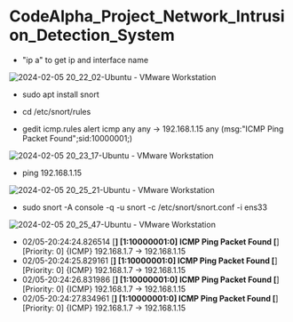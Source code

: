 # CodeAlpha_Project_Network_Intrusion_Detection_System
- "ip a" to get ip and interface name

![2024-02-05 20_22_02-Ubuntu - VMware Workstation](https://github.com/AshikAhmed007/CodeAlpha_Project_Network_Intrusion_Detection_System/assets/44695318/0c0fe225-1dac-4e5c-a50e-d6c35e58636f)

- sudo apt install snort

- cd  /etc/snort/rules
- gedit icmp.rules
alert icmp any any -> 192.168.1.15 any (msg:"ICMP Ping Packet Found";sid:10000001;)

![2024-02-05 20_23_17-Ubuntu - VMware Workstation](https://github.com/AshikAhmed007/CodeAlpha_Project_Network_Intrusion_Detection_System/assets/44695318/0c9ac897-1fe2-484e-b10e-58dbee9a8f80)

- ping 192.168.1.15

![2024-02-05 20_25_21-Ubuntu - VMware Workstation](https://github.com/AshikAhmed007/CodeAlpha_Project_Network_Intrusion_Detection_System/assets/44695318/7d9804d4-d5ef-42b0-9b45-11323a6cd271)

- sudo snort -A console -q -u snort -c /etc/snort/snort.conf -i ens33

![2024-02-05 20_25_47-Ubuntu - VMware Workstation](https://github.com/AshikAhmed007/CodeAlpha_Project_Network_Intrusion_Detection_System/assets/44695318/ca79c8a1-f6e4-468f-9174-603d82ad8ff2)

- 02/05-20:24:24.826514  [**] [1:10000001:0] ICMP Ping Packet Found [**] [Priority: 0] {ICMP} 192.168.1.7 -> 192.168.1.15
- 02/05-20:24:25.829161  [**] [1:10000001:0] ICMP Ping Packet Found [**] [Priority: 0] {ICMP} 192.168.1.7 -> 192.168.1.15
- 02/05-20:24:26.831986  [**] [1:10000001:0] ICMP Ping Packet Found [**] [Priority: 0] {ICMP} 192.168.1.7 -> 192.168.1.15
- 02/05-20:24:27.834961  [**] [1:10000001:0] ICMP Ping Packet Found [**] [Priority: 0] {ICMP} 192.168.1.7 -> 192.168.1.15
